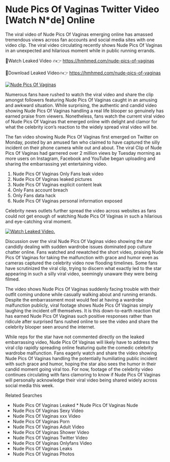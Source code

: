 ﻿# Nude Pics Of Vaginas Twitter Video [Watch N*de] Online

The viral video of ﻿Nude Pics Of Vaginas emerging online has amassed tremendous views across fan accounts and social media sites with one video clip. The viral video circulating recently shows ﻿Nude Pics Of Vaginas in an unexpected and hilarious moment while in public running errands. 

🔴Watch Leaked Video 🔥👉  https://hmhmed.com/nude-pics-of-vaginas 

🔴Download Leaked Video🔥👉  https://hmhmed.com/nude-pics-of-vaginas 

[![Nude Pics Of Vaginas](https://i.imgur.com/dJHk4Zq.gif)](https://hmhmed.com/nude-pics-of-vaginas)

Numerous fans have rushed to watch the viral video and share the clip amongst followers featuring ﻿Nude Pics Of Vaginas caught in an amusing and awkward situation. While surprising, the authentic and candid video showing ﻿Nude Pics Of Vaginas handling a real life blooper so genuinely has earned praise from viewers. Nonetheless, fans watch the current viral video of ﻿Nude Pics Of Vaginas that emerged online with delight and clamor for what the celebrity icon’s reaction to the widely spread viral video will be.

The fan video showing ﻿Nude Pics Of Vaginas first emerged on Twitter on Monday, posted by an amused fan who claimed to have captured the silly incident on their phone camera while out and about. The viral Clip of ﻿Nude Pics Of Vaginas had garnered over 2 million views by Tuesday morning as more users on Instagram, Facebook and YouTube began uploading and sharing the embarrassing yet entertaining video. 

1. ﻿Nude Pics Of Vaginas Only Fans leak video
2. ﻿Nude Pics Of Vaginas leaked pictures
3. ﻿Nude Pics Of Vaginas explicit content leak
4. Only Fans account breach
5. Only Fans data hack
6. ﻿Nude Pics Of Vaginas personal information exposed

Celebrity news outlets further spread the video across websites as fans could not get enough of watching ﻿Nude Pics Of Vaginas in such a hilarious and eye-catching viral moment. 

[![Watch Leaked Video.](https://miro.medium.com/v2/resize:fit:828/format:webp/1*cilzJN44JGOrTw9NJCrNHA.gif "Watch Leaked Video")](https://hmhmed.com/nude-pics-of-vaginas)

Discussion over the viral ﻿Nude Pics Of Vaginas video showing the star candidly dealing with sudden wardrobe issues dominated pop culture chatter online. Fans watched and rewatched the short video, praising ﻿Nude Pics Of Vaginas for taking the malfunction with grace and humor even as cameras captured the celebrity video now flooding timelines. Some fans have scrutinized the viral clip, trying to discern what exactly led to the star appearing in such a silly viral video, seemingly unaware they were being filmed.

The video shows ﻿Nude Pics Of Vaginas suddenly facing trouble with their outfit coming undone while casually walking about and running errands. Despite the embarrassment most would feel at having a wardrobe malfunction publicly, viral footage shows ﻿Nude Pics Of Vaginas simply laughing the incident off themselves. It is this down-to-earth reaction that has earned ﻿Nude Pics Of Vaginas such positive responses rather than ridicule after surprised fans rushed online to see the video and share the celebrity blooper seen around the internet.  

While reps for the star have not commented directly on the leaked embarrassing video, ﻿Nude Pics Of Vaginas will likely have to address the viral clip rapidly spreading online featuring quite the comedic celebrity wardrobe malfunction. Fans eagerly watch and share the video showing ﻿Nude Pics Of Vaginas handling the potentially humiliating public incident with such grace and humor, hoping the star also sees the humor in their candid moment going viral too. For now, footage of the celebrity video continues circulating with fans clamoring to know if ﻿Nude Pics Of Vaginas will personally acknowledge their viral video being shared widely across social media this week.

Related Searches
* ﻿Nude Pics Of Vaginas Leaked
﻿* Nude Pics Of Vaginas Nude
* ﻿Nude Pics Of Vaginas Sexy Video
* ﻿Nude Pics Of Vaginas xxx Video
* ﻿Nude Pics Of Vaginas Porn
* ﻿Nude Pics Of Vaginas Adult Video
* ﻿Nude Pics Of Vaginas Shower Video
* ﻿Nude Pics Of Vaginas Twitter Video
* ﻿Nude Pics Of Vaginas Onlyfans Video
* ﻿Nude Pics Of Vaginas Leaks
* ﻿Nude Pics Of Vaginas Photos